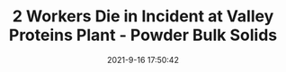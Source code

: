 ---
"title": "2 Workers Die in Incident at Valley Proteins Plant - Powder Bulk Solids"
"date": "2021-9-16 17:50:42"
"feed_name": "GOOGLENEWSINDUSTRIAL"
"feed_website": "https://news.google.com/search?q=industrial%2Bincident&hl=en-US&gl=US&ceid=US:en"
"feed_rss": "https://news.google.com/rss/search?q=industrial%2Bincident&hl=en-US&gl=US&ceid=US:en"
"link": "https://www.powderbulksolids.com/food-beverage/2-workers-die-incident-valley-proteins-plant"
"file": "_posts/2021-1-1-c98559f812cdf3ea78f74dc4ca2a55ac22c27bed.md"
"accident": "1"
"drilling": "1"
---